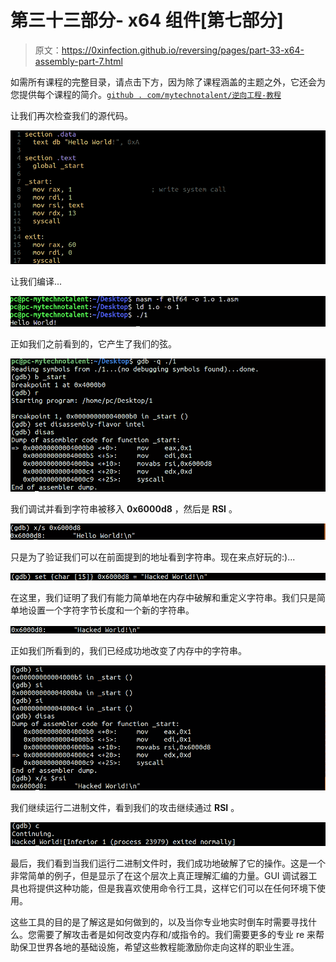 # 第三十三部分- x64 组件[第七部分]

> 原文：<https://0xinfection.github.io/reversing/pages/part-33-x64-assembly-part-7.html>

如需所有课程的完整目录，请点击下方，因为除了课程涵盖的主题之外，它还会为您提供每个课程的简介。[`github . com/mytechnotalent/逆向工程-教程`](https://github.com/mytechnotalent/Reverse-Engineering-Tutorial)

让我们再次检查我们的源代码。

![](img/e0e4a7343590062f10cd23d5c5968ae0.png)

让我们编译...

![](img/29172b562aea9c598691a7fb8fbf7198.png)

正如我们之前看到的，它产生了我们的弦。

![](img/0ea57dc261a9897914702d763da485b0.png)

我们调试并看到字符串被移入 **0x6000d8** ，然后是 **RSI** 。

![](img/30990fcd90319daf23b752983766abb1.png)

只是为了验证我们可以在前面提到的地址看到字符串。现在来点好玩的:)...

![](img/1857de49657cc169a25400953e423a81.png)

在这里，我们证明了我们有能力简单地在内存中破解和重定义字符串。我们只是简单地设置一个字符字节长度和一个新的字符串。

![](img/5040b9b4f25e176c48ea535d244419c7.png)

正如我们所看到的，我们已经成功地改变了内存中的字符串。

![](img/121fc8856279cd74df0f500277ce6654.png)

我们继续运行二进制文件，看到我们的攻击继续通过 **RSI** 。

![](img/90ae7789df2b94820ed6eacbb3b0032a.png)

最后，我们看到当我们运行二进制文件时，我们成功地破解了它的操作。这是一个非常简单的例子，但是显示了在这个层次上真正理解汇编的力量。GUI 调试器工具也将提供这种功能，但是我喜欢使用命令行工具，这样它们可以在任何环境下使用。

这些工具的目的是了解这是如何做到的，以及当你专业地实时倒车时需要寻找什么。您需要了解攻击者是如何改变内存和/或指令的。我们需要更多的专业 re 来帮助保卫世界各地的基础设施，希望这些教程能激励你走向这样的职业生涯。